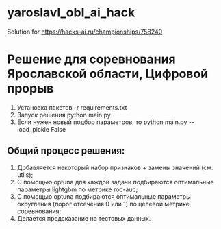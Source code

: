 # yaroslavl_obl_ai_hack
Solution for https://hacks-ai.ru/championships/758240

# Решение для соревнования Ярославской области, Цифровой прорыв

1. Установка пакетов -r requirements.txt
2. Запуск решения python main.py
3. Если нужен новый подбор параметров, то python main.py --load_pickle False

## Общий процесс решения:
1. Добавляется некоторый набор признаков + замены значений (см. utils);
2. С помощью optuna для каждой задачи подбираются оптимальные параметры lightgbm по метрике roc-auc;
3. С помощью optuna подбираются оптимальные параметры округления (порог отсечения 0 или 1) по целевой метрике соревнования;
4. Делается предсказание на тестовых данных.
